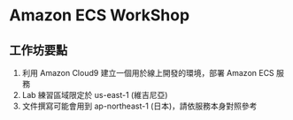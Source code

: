 # Amazon ECS WorkShop

## 工作坊要點

1. 利用 Amazon Cloud9 建立一個用於線上開發的環境，部署 Amazon ECS 服務
2. Lab 練習區域限定於 us-east-1 (維吉尼亞)
3. 文件撰寫可能會用到 ap-northeast-1 (日本)，請依服務本身對照參考
